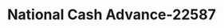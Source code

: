 ---
f_zip-code: 44505
f_state-code: OH
title: National Cash Advance-22587
f_phone: 330-759-4628
f_city-only: Youngstown
f_address: 3105 Belmont Avenue Youngstown
f_location-unique-id: '22587'
slug: national-cash-advance-22587
updated-on: '2024-05-30T13:46:58.046Z'
created-on: '2024-05-30T13:36:59.803Z'
published-on: '2024-05-30T13:54:32.469Z'
f_city-state: cms/city/youngstown-oh.md
f_company: cms/company/national-cash-advance.md
f_state: cms/state/ohio.md
layout: '[payday-loan].html'
tags: payday-loan
---